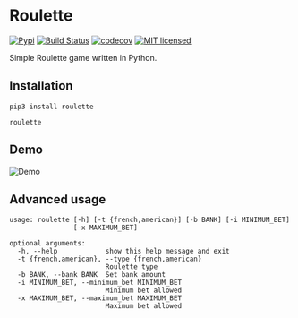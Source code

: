 # Roulette

[![Pypi](https://img.shields.io/pypi/v/roulette.svg)](https://pypi.org/project/roulette)
[![Build Status](https://travis-ci.org/gabfl/roulette.svg?branch=main)](https://travis-ci.org/gabfl/roulette)
[![codecov](https://codecov.io/gh/gabfl/roulette/branch/main/graph/badge.svg)](https://codecov.io/gh/gabfl/roulette)
[![MIT licensed](https://img.shields.io/badge/license-MIT-green.svg)](https://raw.githubusercontent.com/gabfl/roulette/main/LICENSE)

Simple Roulette game written in Python.

## Installation

```
pip3 install roulette

roulette
```

## Demo

![Demo](https://github.com/gabfl/roulette/blob/main/img/demo.gif?raw=true)

## Advanced usage

```
usage: roulette [-h] [-t {french,american}] [-b BANK] [-i MINIMUM_BET]
                [-x MAXIMUM_BET]

optional arguments:
  -h, --help            show this help message and exit
  -t {french,american}, --type {french,american}
                        Roulette type
  -b BANK, --bank BANK  Set bank amount
  -i MINIMUM_BET, --minimum_bet MINIMUM_BET
                        Minimum bet allowed
  -x MAXIMUM_BET, --maximum_bet MAXIMUM_BET
                        Maximum bet allowed
```

